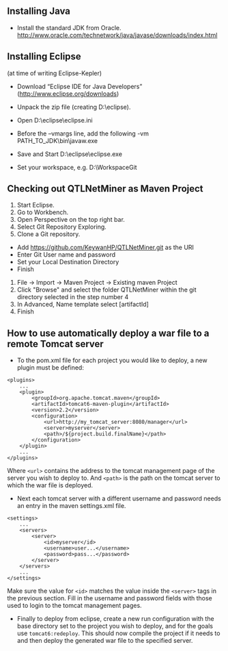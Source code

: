 ## Installing Java
* Install the standard JDK from Oracle. http://www.oracle.com/technetwork/java/javase/downloads/index.html 

## Installing Eclipse

(at time of writing Eclipse-Kepler)

* Download “Eclipse IDE for Java Developers” (http://www.eclipse.org/downloads) 
* Unpack the zip file (creating D:\eclipse).
* Open D:\eclipse\eclipse.ini
* Before the –vmargs line, add the following
-vm 
PATH_TO_JDK\bin\javaw.exe 

* Save and Start D:\eclipse\eclipse.exe
* Set your workspace, e.g. D:\WorkspaceGit

## Checking out QTLNetMiner as Maven Project

1. Start Eclipse.
1. Go to Workbench.
1. Open Perspective on the top right bar.
1. Select Git Repository Exploring.
1. Clone a Git repository.
  * Add https://github.com/KeywanHP/QTLNetMiner.git as the URI
  * Enter Git User name and password
  * Set your Local Destination Directory
  * Finish
1. File -> Import -> Maven Project -> Existing maven Project
1. Click "Browse" and select the folder QTLNetMiner within the git directory selected in the step number 4
1. In Advanced, Name template select [artifactId]
1. Finish

## How to use automatically deploy a war file to a remote Tomcat server
* To the pom.xml file for each project you would like to deploy, a new plugin must be defined:
```
<plugins>
	...
	<plugin>
		<groupId>org.apache.tomcat.maven</groupId>
		<artifactId>tomcat6-maven-plugin</artifactId>
		<version>2.2</version>
		<configuration>
			<url>http://my_tomcat_server:8080/manager</url>
			<server>myserver</server>
			<path>/${project.build.finalName}</path>
		</configuration>
	</plugin>
	...
</plugins>
```
Where `<url>` contains the address to the tomcat management page of the server you wish to deploy to.
And `<path>` is the path on the tomcat server to which the war file is deployed.

* Next each tomcat server with a different username and password  needs an entry in the maven settings.xml file.
```
<settings>
	...
	<servers>
		<server>
			<id>myserver</id>
			<username>user...</username>
			<password>pass...</password>
		</server>
	</servers>
	...
</settings>
```
Make sure the value for `<id>` matches the value inside the `<server>` tags in the previous section.
Fill in the username and password fields with those used to login to the tomcat management pages.

* Finally to deploy from eclipse, create a new run configuration with the base directory set to the project you wish to deploy, and for the goals use `tomcat6:redeploy`. This should now compile the project if it needs to and then deploy the generated war file to the specified server.
